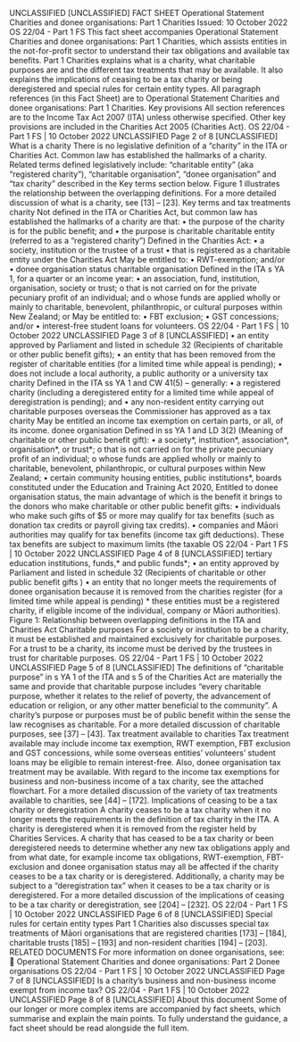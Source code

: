 UNCLASSIFIED \[UNCLASSIFIED\] FACT SHEET Operational Statement Charities and donee organisations: Part 1 Charities Issued: 10 October 2022 OS 22/04 - Part 1 FS This fact sheet accompanies Operational Statement Charities and donee organisations: Part 1 Charities, which assists entities in the not-for-profit sector to understand their tax obligations and available tax benefits. Part 1 Charities explains what is a charity, what charitable purposes are and the different tax treatments that may be available. It also explains the implications of ceasing to be a tax charity or being deregistered and special rules for certain entity types. All paragraph references (in this Fact Sheet) are to Operational Statement Charities and donee organisations: Part 1 Charities. Key provisions All section references are to the Income Tax Act 2007 (ITA) unless otherwise specified. Other key provisions are included in the Charities Act 2005 (Charities Act). OS 22/04 - Part 1 FS | 10 October 2022 UNCLASSIFIED Page 2 of 8 \[UNCLASSIFIED\] What is a charity There is no legislative definition of a “charity” in the ITA or Charities Act. Common law has established the hallmarks of a charity. Related terms defined legislatively include: “charitable entity” (aka “registered charity”), “charitable organisation”, “donee organisation” and “tax charity” described in the Key terms section below. Figure 1 illustrates the relationship between the overlapping definitions. For a more detailed discussion of what is a charity, see \[13\] – \[23\]. Key terms and tax treatments charity Not defined in the ITA or Charities Act, but common law has established the hallmarks of a charity are that: • the purpose of the charity is for the public benefit; and • the purpose is charitable charitable entity (referred to as a “registered charity”) Defined in the Charities Act: • a society, institution or the trustee of a trust • that is registered as a charitable entity under the Charities Act May be entitled to: • RWT-exemption; and/or • donee organisation status charitable organisation Defined in the ITA s YA 1, for a quarter or an income year: • an association, fund, institution, organisation, society or trust; o that is not carried on for the private pecuniary profit of an individual; and o whose funds are applied wholly or mainly to charitable, benevolent, philanthropic, or cultural purposes within New Zealand; or May be entitled to: • FBT exclusion; • GST concessions; and/or • interest-free student loans for volunteers. OS 22/04 - Part 1 FS | 10 October 2022 UNCLASSIFIED Page 3 of 8 \[UNCLASSIFIED\] • an entity approved by Parliament and listed in schedule 32 (Recipients of charitable or other public benefit gifts); • an entity that has been removed from the register of charitable entities (for a limited time while appeal is pending); • does not include a local authority, a public authority or a university tax charity Defined in the ITA ss YA 1 and CW 41(5) – generally: • a registered charity (including a deregistered entity for a limited time while appeal of deregistration is pending); and • any non-resident entity carrying out charitable purposes overseas the Commissioner has approved as a tax charity May be entitled an income tax exemption on certain parts, or all, of its income. donee organisation Defined in ss YA 1 and LD 3(2) (Meaning of charitable or other public benefit gift): • a society\*, institution\*, association\*, organisation\*, or trust\*; o that is not carried on for the private pecuniary profit of an individual; o whose funds are applied wholly or mainly to charitable, benevolent, philanthropic, or cultural purposes within New Zealand; • certain community housing entities, public institutions\*, boards constituted under the Education and Training Act 2020, Entitled to donee organisation status, the main advantage of which is the benefit it brings to the donors who make charitable or other public benefit gifts: • individuals who make such gifts of $5 or more may qualify for tax benefits (such as donation tax credits or payroll giving tax credits). • companies and Māori authorities may qualify for tax benefits (income tax gift deductions). These tax benefits are subject to maximum limits (the taxable OS 22/04 - Part 1 FS | 10 October 2022 UNCLASSIFIED Page 4 of 8 \[UNCLASSIFIED\] tertiary education institutions, funds,\* and public funds\*; • an entity approved by Parliament and listed in schedule 32 (Recipients of charitable or other public benefit gifts ) • an entity that no longer meets the requirements of donee organisation because it is removed from the charities register (for a limited time while appeal is pending) \* these entities must be a registered charity, if eligible income of the individual, company or Māori authorities). Figure 1: Relationship between overlapping definitions in the ITA and Charities Act Charitable purposes For a society or institution to be a charity, it must be established and maintained exclusively for charitable purposes. For a trust to be a charity, its income must be derived by the trustees in trust for charitable purposes. OS 22/04 - Part 1 FS | 10 October 2022 UNCLASSIFIED Page 5 of 8 \[UNCLASSIFIED\] The definitions of “charitable purpose” in s YA 1 of the ITA and s 5 of the Charities Act are materially the same and provide that charitable purpose includes “every charitable purpose, whether it relates to the relief of poverty, the advancement of education or religion, or any other matter beneficial to the community”. A charity’s purpose or purposes must be of public benefit within the sense the law recognises as charitable. For a more detailed discussion of charitable purposes, see \[37\] – \[43\]. Tax treatment available to charities Tax treatment available may include income tax exemption, RWT exemption, FBT exclusion and GST concessions, while some overseas entities’ volunteers’ student loans may be eligible to remain interest-free. Also, donee organisation tax treatment may be available. With regard to the income tax exemptions for business and non-business income of a tax charity, see the attached flowchart. For a more detailed discussion of the variety of tax treatments available to charities, see \[44\] – \[172\]. Implications of ceasing to be a tax charity or deregistration A charity ceases to be a tax charity when it no longer meets the requirements in the definition of tax charity in the ITA. A charity is deregistered when it is removed from the register held by Charities Services. A charity that has ceased to be a tax charity or been deregistered needs to determine whether any new tax obligations apply and from what date, for example income tax obligations, RWT-exemption, FBT-exclusion and donee organisation status may all be affected if the charity ceases to be a tax charity or is deregistered. Additionally, a charity may be subject to a “deregistration tax” when it ceases to be a tax charity or is deregistered. For a more detailed discussion of the implications of ceasing to be a tax charity or deregistration, see \[204\] – \[232\]. OS 22/04 - Part 1 FS | 10 October 2022 UNCLASSIFIED Page 6 of 8 \[UNCLASSIFIED\] Special rules for certain entity types Part 1 Charities also discusses special tax treatments of Māori organisations that are registered charities \[173\] – \[184\], charitable trusts \[185\] – \[193\] and non-resident charities \[194\] – \[203\]. RELATED DOCUMENTS For more information on donee organisations, see:  Operational Statement Charities and donee organisations: Part 2 Donee organisations OS 22/04 - Part 1 FS | 10 October 2022 UNCLASSIFIED Page 7 of 8 \[UNCLASSIFIED\] Is a charity’s business and non-business income exempt from income tax? OS 22/04 - Part 1 FS | 10 October 2022 UNCLASSIFIED Page 8 of 8 \[UNCLASSIFIED\] About this document Some of our longer or more complex items are accompanied by fact sheets, which summarise and explain the main points. To fully understand the guidance, a fact sheet should be read alongside the full item.